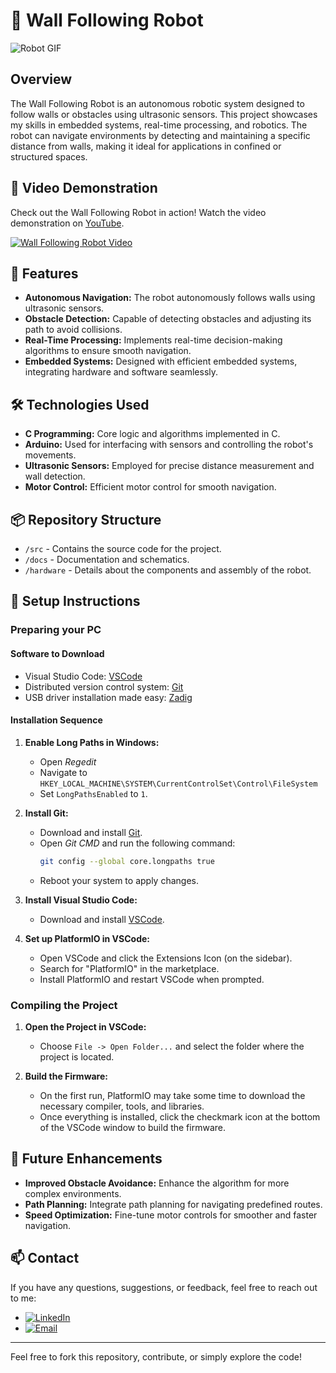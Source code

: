 # 🤖 Wall Following Robot

![Robot GIF](https://media.giphy.com/media/xT9IgzoKnwFNmISR8I/giphy.gif)

## Overview

The Wall Following Robot is an autonomous robotic system designed to follow walls or obstacles using ultrasonic sensors. This project showcases my skills in embedded systems, real-time processing, and robotics. The robot can navigate environments by detecting and maintaining a specific distance from walls, making it ideal for applications in confined or structured spaces.

## 🎥 Video Demonstration

Check out the Wall Following Robot in action! Watch the video demonstration on [YouTube](https://youtu.be/18UAGtivYn0).

[![Wall Following Robot Video](https://img.youtube.com/vi/18UAGtivYn0/0.jpg)](https://youtu.be/18UAGtivYn0)

## 🚀 Features

- **Autonomous Navigation:** The robot autonomously follows walls using ultrasonic sensors.
- **Obstacle Detection:** Capable of detecting obstacles and adjusting its path to avoid collisions.
- **Real-Time Processing:** Implements real-time decision-making algorithms to ensure smooth navigation.
- **Embedded Systems:** Designed with efficient embedded systems, integrating hardware and software seamlessly.

## 🛠️ Technologies Used

- **C Programming:** Core logic and algorithms implemented in C.
- **Arduino:** Used for interfacing with sensors and controlling the robot's movements.
- **Ultrasonic Sensors:** Employed for precise distance measurement and wall detection.
- **Motor Control:** Efficient motor control for smooth navigation.

## 📦 Repository Structure

- `/src` - Contains the source code for the project.
- `/docs` - Documentation and schematics.
- `/hardware` - Details about the components and assembly of the robot.

## 📝 Setup Instructions

### Preparing your PC

#### Software to Download

* Visual Studio Code: [VSCode](https://code.visualstudio.com/download)
* Distributed version control system: [Git](https://git-scm.com/downloads)
* USB driver installation made easy: [Zadig](https://github.com/pbatard/libwdi/releases/download/v1.5.0/zadig-2.8.exe)

#### Installation Sequence

1. **Enable Long Paths in Windows:**
   * Open *Regedit*
   * Navigate to `HKEY_LOCAL_MACHINE\SYSTEM\CurrentControlSet\Control\FileSystem`
   * Set `LongPathsEnabled` to `1`.

2. **Install Git:**
   * Download and install [Git](https://git-scm.com/downloads).
   * Open *Git CMD* and run the following command:
     ```bash
     git config --global core.longpaths true
     ```
   * Reboot your system to apply changes.

3. **Install Visual Studio Code:**
   * Download and install [VSCode](https://code.visualstudio.com/download).

4. **Set up PlatformIO in VSCode:**
   * Open VSCode and click the Extensions Icon (on the sidebar).
   * Search for "PlatformIO" in the marketplace.
   * Install PlatformIO and restart VSCode when prompted.

### Compiling the Project

1. **Open the Project in VSCode:**
   * Choose `File -> Open Folder...` and select the folder where the project is located.

2. **Build the Firmware:**
   * On the first run, PlatformIO may take some time to download the necessary compiler, tools, and libraries.
   * Once everything is installed, click the checkmark icon at the bottom of the VSCode window to build the firmware.

## 🌟 Future Enhancements

- **Improved Obstacle Avoidance:** Enhance the algorithm for more complex environments.
- **Path Planning:** Integrate path planning for navigating predefined routes.
- **Speed Optimization:** Fine-tune motor controls for smoother and faster navigation.

## 📫 Contact

If you have any questions, suggestions, or feedback, feel free to reach out to me:

- [![LinkedIn](https://img.shields.io/badge/-LinkedIn-blue?style=flat&logo=linkedin&logoColor=white)](https://www.linkedin.com/in/joao10maia/)
- [![Email](https://img.shields.io/badge/-Email-D14836?style=flat&logo=gmail&logoColor=white)](mailto:joaomaia@live.com.pt)

---

Feel free to fork this repository, contribute, or simply explore the code!
